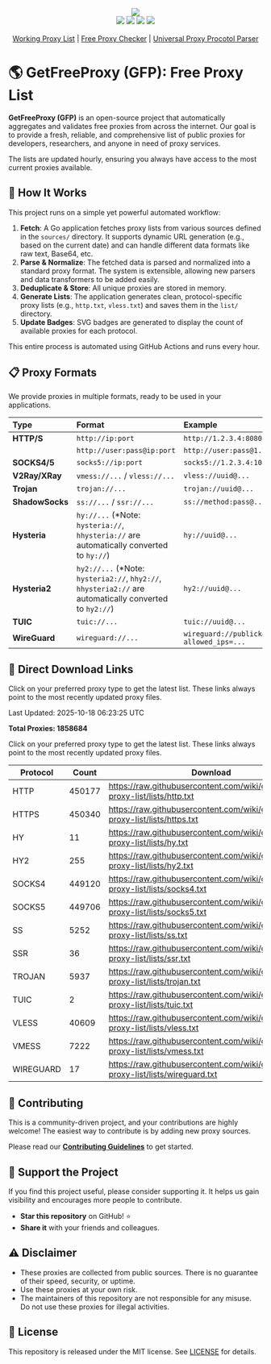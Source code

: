 <p align="center">
  <img src="https://img.shields.io/badge/Updated_Every_30_Minutes-passing-success">  
  <br>
  <img src="https://img.shields.io/website/https/getfreeproxy.com.svg">
  <img src="https://raw.githubusercontent.com/wiki/gfpcom/free-proxy-list/lists/total.svg">
  <img src="https://img.shields.io/github/last-commit/gfpcom/free-proxy-list.svg">
  <img src="https://img.shields.io/github/license/gfpcom/free-proxy-list.svg">
  
  <br>
  <br>
  <a href="https://getfreeproxy.com/lists/" title="free working proxy list">Working Proxy List</a> | <a href="https://getfreeproxy.com/tools/proxy-checker" title="free online proxy checker">Free Proxy Checker</a> | <a href="https://getfreeproxy.com/tools/proxy-protocol-parser" title="free online proxy protocol parser">Universal Proxy Procotol Parser</a>
  <br>
</p>

# 🌎 GetFreeProxy (GFP): Free Proxy List

**GetFreeProxy (GFP)** is an open-source project that automatically aggregates and validates free proxies from across the internet. Our goal is to provide a fresh, reliable, and comprehensive list of public proxies for developers, researchers, and anyone in need of proxy services.

The lists are updated hourly, ensuring you always have access to the most current proxies available.

## 🔄 How It Works

This project runs on a simple yet powerful automated workflow:

1.  **Fetch**: A Go application fetches proxy lists from various sources defined in the `sources/` directory. It supports dynamic URL generation (e.g., based on the current date) and can handle different data formats like raw text, Base64, etc.
2.  **Parse & Normalize**: The fetched data is parsed and normalized into a standard proxy format. The system is extensible, allowing new parsers and data transformers to be added easily.
3.  **Deduplicate & Store**: All unique proxies are stored in memory.
4.  **Generate Lists**: The application generates clean, protocol-specific proxy lists (e.g., `http.txt`, `vless.txt`) and saves them in the `list/` directory.
5.  **Update Badges**: SVG badges are generated to display the count of available proxies for each protocol.

This entire process is automated using GitHub Actions and runs every hour.

## 📋 Proxy Formats

We provide proxies in multiple formats, ready to be used in your applications.

| Type | Format | Example |
| :--- | :--- | :--- |
| **HTTP/S** | `http://ip:port` | `http://1.2.3.4:8080` |
| | `http://user:pass@ip:port` | `http://user:pass@1.2.3.4:8080` |
| **SOCKS4/5** | `socks5://ip:port` | `socks5://1.2.3.4:1080` |
| **V2Ray/XRay**| `vmess://...` / `vless://...` | `vless://uuid@...` |
| **Trojan** | `trojan://...` | `trojan://uuid@...` |
| **ShadowSocks**| `ss://...` / `ssr://...` | `ss://method:pass@...` |
| **Hysteria** | `hy://...` (*Note: `hysteria://`, `hhysteria://` are automatically converted to `hy://`) | `hy://uuid@...` |
| **Hysteria2**| `hy2://...` (*Note: `hysteria2://`, `hhy2://`, `hhysteria2://` are automatically converted to `hy2://`) | `hy2://uuid@...` |
| **TUIC**| `tuic://...` | `tuic://uuid@...` |
| **WireGuard**| `wireguard://...` | `wireguard://publickey@endpoint:port?allowed_ips=...` |

## 🔗 Direct Download Links


Click on your preferred proxy type to get the latest list. These links always point to the most recently updated proxy files.

<!-- BEGIN PROXY LIST -->

Last Updated: 2025-10-18 06:23:25 UTC

**Total Proxies: 1858684**

Click on your preferred proxy type to get the latest list. These links always point to the most recently updated proxy files.

| Protocol | Count | Download |
|----------|-------|----------|
| HTTP | 450177 | https://raw.githubusercontent.com/wiki/gfpcom/free-proxy-list/lists/http.txt |
| HTTPS | 450340 | https://raw.githubusercontent.com/wiki/gfpcom/free-proxy-list/lists/https.txt |
| HY | 11 | https://raw.githubusercontent.com/wiki/gfpcom/free-proxy-list/lists/hy.txt |
| HY2 | 255 | https://raw.githubusercontent.com/wiki/gfpcom/free-proxy-list/lists/hy2.txt |
| SOCKS4 | 449120 | https://raw.githubusercontent.com/wiki/gfpcom/free-proxy-list/lists/socks4.txt |
| SOCKS5 | 449706 | https://raw.githubusercontent.com/wiki/gfpcom/free-proxy-list/lists/socks5.txt |
| SS | 5252 | https://raw.githubusercontent.com/wiki/gfpcom/free-proxy-list/lists/ss.txt |
| SSR | 36 | https://raw.githubusercontent.com/wiki/gfpcom/free-proxy-list/lists/ssr.txt |
| TROJAN | 5937 | https://raw.githubusercontent.com/wiki/gfpcom/free-proxy-list/lists/trojan.txt |
| TUIC | 2 | https://raw.githubusercontent.com/wiki/gfpcom/free-proxy-list/lists/tuic.txt |
| VLESS | 40609 | https://raw.githubusercontent.com/wiki/gfpcom/free-proxy-list/lists/vless.txt |
| VMESS | 7222 | https://raw.githubusercontent.com/wiki/gfpcom/free-proxy-list/lists/vmess.txt |
| WIREGUARD | 17 | https://raw.githubusercontent.com/wiki/gfpcom/free-proxy-list/lists/wireguard.txt |

<!-- END PROXY LIST -->

## 🤝 Contributing

This is a community-driven project, and your contributions are highly welcome! The easiest way to contribute is by adding new proxy sources.

Please read our **[Contributing Guidelines](CONTRIBUTING.md)** to get started.

## 🙏 Support the Project

If you find this project useful, please consider supporting it. It helps us gain visibility and encourages more people to contribute.

-   **Star this repository** on GitHub! ⭐️
-   **Share it** with your friends and colleagues.

## ⚠️ Disclaimer

-   These proxies are collected from public sources. There is no guarantee of their speed, security, or uptime.
-   Use these proxies at your own risk.
-   The maintainers of this repository are not responsible for any misuse. Do not use these proxies for illegal activities.

## 📝 License

This repository is released under the MIT license. See [LICENSE](LICENSE) for details.
